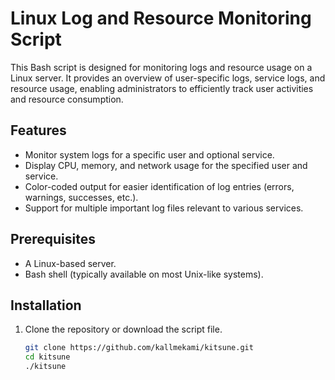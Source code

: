 # Linux Log and Resource Monitoring Script

This Bash script is designed for monitoring logs and resource usage on a Linux server. It provides an overview of user-specific logs, service logs, and resource usage, enabling administrators to efficiently track user activities and resource consumption.

## Features

- Monitor system logs for a specific user and optional service.
- Display CPU, memory, and network usage for the specified user and service.
- Color-coded output for easier identification of log entries (errors, warnings, successes, etc.).
- Support for multiple important log files relevant to various services.

## Prerequisites

- A Linux-based server.
- Bash shell (typically available on most Unix-like systems).

## Installation

1. Clone the repository or download the script file.
   ```bash
   git clone https://github.com/kallmekami/kitsune.git
   cd kitsune
   ./kitsune
